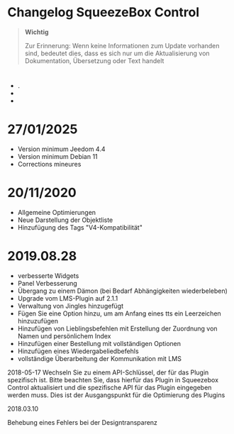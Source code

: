 # Changelog SqueezeBox Control

>**Wichtig**
>
>Zur Erinnerung: Wenn keine Informationen zum Update vorhanden sind, bedeutet dies, dass es sich nur um die Aktualisierung von Dokumentation, Übersetzung oder Text handelt

# 

- . 
- 
- 

# 27/01/2025

- Version minimum Jeedom 4.4
- Version minimum Debian 11
- Corrections mineures

# 20/11/2020

- Allgemeine Optimierungen
- Neue Darstellung der Objektliste
- Hinzufügung des Tags "V4-Kompatibilität"

# 2019.08.28

- verbesserte Widgets
- Panel Verbesserung
- Übergang zu einem Dämon (bei Bedarf Abhängigkeiten wiederbeleben)
- Upgrade vom LMS-Plugin auf 2.1.1
- Verwaltung von Jingles hinzugefügt
- Fügen Sie eine Option hinzu, um am Anfang eines tts ein Leerzeichen hinzuzufügen
- Hinzufügen von Lieblingsbefehlen mit Erstellung der Zuordnung von Namen und persönlichem Index
- Hinzufügen einer Bestellung mit vollständigen Optionen
- Hinzufügen eines Wiedergabeliedbefehls
- vollständige Überarbeitung der Kommunikation mit LMS

2018-05-17
Wechseln Sie zu einem API-Schlüssel, der für das Plugin spezifisch ist. Bitte beachten Sie, dass hierfür das Plugin in Squeezebox Control aktualisiert und die spezifische API für das Plugin eingegeben werden muss. Dies ist der Ausgangspunkt für die Optimierung des Plugins

2018.03.10

Behebung eines Fehlers bei der Designtransparenz
